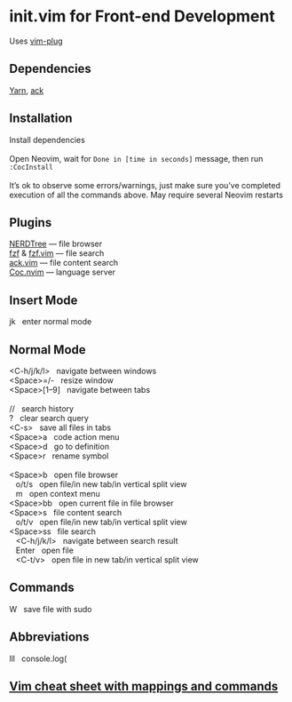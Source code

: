 # init.vim for Front-end Development
Uses [vim-plug](https://github.com/junegunn/vim-plug)

## Dependencies
[Yarn](https://yarnpkg.com/), [ack](https://beyondgrep.com/)

## Installation
Install dependencies \
\
Open Neovim, wait for `Done in [time in seconds]` message, then run `:CocInstall` \
\
It’s ok to observe some errors/warnings, just make sure you’ve completed execution of all the commands above. May
require several Neovim restarts

## Plugins
[NERDTree](https://github.com/preservim/nerdtree) — file browser \
[fzf](https://github.com/junegunn/fzf) & [fzf.vim](https://github.com/junegunn/fzf.vim) — file search \
[ack.vim](https://github.com/mileszs/ack.vim) — file content search \
[Coc.nvim](https://github.com/neoclide/coc.nvim) — language server

## Insert Mode
jk &nbsp; enter normal mode

## Normal Mode
\<C-h/j/k/l\> &nbsp; navigate between windows \
\<Space\>=/- &nbsp; resize window \
\<Space\>\[1–9] &nbsp; navigate between tabs \
\
\// &nbsp; search history \
\? &nbsp; clear search query \
\<C-s\> &nbsp; save all files in tabs \
\<Space\>a &nbsp; code action menu \
\<Space\>d &nbsp; go to definition \
\<Space\>r &nbsp; rename symbol \
\
\<Space\>b &nbsp; open file browser \
&nbsp;&nbsp; o/t/s &nbsp; open file/in new tab/in vertical split view \
&nbsp;&nbsp; m &nbsp; open context menu \
\<Space\>bb &nbsp; open current file in file browser \
\<Space\>s &nbsp; file content search \
&nbsp;&nbsp; o/t/v &nbsp; open file/in new tab/in vertical split view \
\<Space\>ss &nbsp; file search \
&nbsp;&nbsp; \<C-h/j/k/l\> &nbsp; navigate between search result \
&nbsp;&nbsp; Enter &nbsp; open file \
&nbsp;&nbsp; \<C-t/v\> &nbsp; open file in new tab/in vertical split view

## Commands
W &nbsp; save file with sudo

## Abbreviations
lll &nbsp; console.log(

## [Vim cheat sheet with mappings and commands](https://docs.google.com/document/d/11iPRUc-0upxiVbDZnDmMhZxuTiiyPahBsCCReZBA2JQ)
